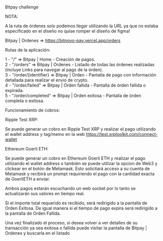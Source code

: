Bitpay challenge

NOTA:

A la ruta de órdenes solo podemos llegar utilizando la URL ya que no estaba especificado en el diseño no quise romper el diseño de figma!

Bitpay | Ordenes => https://bitnovo-pay.vercel.app/orders

Rutas de la aplicación:

1 - "/" => Bitpay | Home - Creación de pagos.  
2 - "/orders" => Bitpay | Ordenes - Listado de todas las órdenes realizadas (incluye Links para navegar al pago de la órden).  
3 - "/order/{identifier} => Bitpay | Orden - Pantalla de pago con información detallada para realizar el envio de crypto.  
4 - "/order/failed" => Bitpay | Orden fallida - Pantalla de órden fallida o expirada.  
5 - "/order/completed" => Bitpay | Orden exitosa - Pantalla de órden completa o exitosa.  

Funcionamiento de cobros:

Ripple Test XRP:

Se puede generar un cobro en Ripple Test XRP y realizar el pago utilizando el wallet address y tag/memo en la web https://test.xrptoolkit.com/connect-wallet

Ethereum Goerli ETH:

Se puede generar un cobro en Ethereum Goerli ETH y realizar el pago utilizando el wallet address o también se puede utilizar la opcion de Web3 y clickear en el botón de Metamask. Esto solicitará acceso a su cuenta de Metamask y recibirá un prompt requiriendo el pago con la cantidad exacta de GoerliETH a enviar.

Ambos pagos estarán escuchando un web socket por lo tanto se actualizarán sus valores en tiempo real.

Si el importe total requerido es recibido, será redirigido a la pantalla de Orden Exitosa.
De igual manera si el tiempo de pago expira será redirigido a la pantalla de Orden Fallida.

Una vez finalizado el proceso, si desea volver a ver detalles de su transacción ya sea exitosa o fallida puede visitar la pantalla de Bitpay | Ordenes y buscarla en el listado
